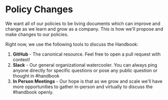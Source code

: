 # Policy Changes

We want all of our policies to be living documents which can improve and change as we learn and grow as a company. This is how we'll propose and make changes to our policies.

Right now, we use the following tools to discuss the Handbook:

1. **GitHub** - The canonical resource. Feel free to open a pull request with context!
2. **Slack** - Our general organizational watercooler. You can always ping anyone directly for specific questions or pose any public question or thought in #handbook
3. **In Person Meetings** - Our hope is that as we grow and scale we'll have more opportunities to gather in-person and virtually to discuss the #handbook openly.